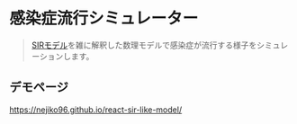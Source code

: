 感染症流行シミュレーター
====================

> [SIRモデル](https://ja.wikipedia.org/wiki/SIR%E3%83%A2%E3%83%87%E3%83%AB)を雑に解釈した数理モデルで感染症が流行する様子をシミュレーションします。

## デモページ

https://nejiko96.github.io/react-sir-like-model/
